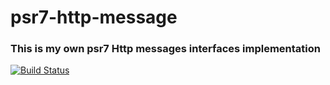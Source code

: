 # psr7-http-message
### This is my own psr7 Http messages interfaces implementation
[![Build Status](https://travis-ci.com/storozhev/psr7-http-message.svg?branch=master)](https://travis-ci.com/storozhev/psr7-http-message)
